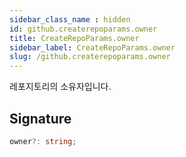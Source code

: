 ```yaml
---
sidebar_class_name : hidden
id: github.createrepoparams.owner
title: CreateRepoParams.owner
sidebar_label: CreateRepoParams.owner
slug: /github.createrepoparams.owner
---
```






레포지토리의 소유자입니다.

## Signature

```typescript
owner?: string;
```
